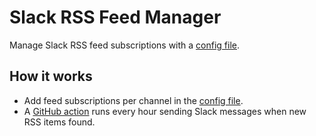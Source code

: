 # Slack RSS Feed Manager

Manage Slack RSS feed subscriptions with a [config file](/config.yaml).

## How it works

- Add feed subscriptions per channel in the [config file](/config.yaml).
- A [GitHub action](/.github/workflows/rss-feed-check.yml) runs every hour sending Slack messages when new RSS items found.
